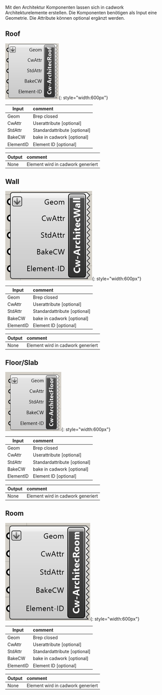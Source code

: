 Mit den Architektur Komponenten lassen sich in cadwork Architekturelemente erstellen.
Die Komponenten benötigen als Input eine Geometrie. Die Attribute können optional ergänzt werden.

## Roof

![Backup Text](../img/roof.png "Beam"){: style="width:600px"}

| Input     | comment                      |
| --------- | :--------------------------- |
| Geom      | Brep closed                  |
| CwAttr    | Userattribute [optional]     |
| StdAttr   | Standardattribute [optional] |
| BakeCW    | bake in cadwork [optional]   |
| ElementID | Element ID [optional]        |

| Output | comment                           |
| ------ | :-------------------------------- |
| None   | Element wird in cadwork generiert |

## Wall

![Backup Text](../img/wall.png "Beam"){: style="width:600px"}

| Input     | comment                      |
| --------- | :--------------------------- |
| Geom      | Brep closed                  |
| CwAttr    | Userattribute [optional]     |
| StdAttr   | Standardattribute [optional] |
| BakeCW    | bake in cadwork [optional]   |
| ElementID | Element ID [optional]        |

| Output | comment                           |
| ------ | :-------------------------------- |
| None   | Element wird in cadwork generiert |

## Floor/Slab

![Backup Text](../img/floor.png "Beam"){: style="width:600px"}

| Input     | comment                      |
| --------- | :--------------------------- |
| Geom      | Brep closed                  |
| CwAttr    | Userattribute [optional]     |
| StdAttr   | Standardattribute [optional] |
| BakeCW    | bake in cadwork [optional]   |
| ElementID | Element ID [optional]        |

| Output | comment                           |
| ------ | :-------------------------------- |
| None   | Element wird in cadwork generiert |

## Room

![Backup Text](../img/room.png "Beam"){: style="width:600px"}

| Input     | comment                      |
| --------- | :--------------------------- |
| Geom      | Brep closed                  |
| CwAttr    | Userattribute [optional]     |
| StdAttr   | Standardattribute [optional] |
| BakeCW    | bake in cadwork [optional]   |
| ElementID | Element ID [optional]        |

| Output | comment                           |
| ------ | :-------------------------------- |
| None   | Element wird in cadwork generiert |
